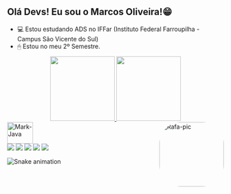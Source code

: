## Olá Devs! Eu sou o Marcos Oliveira!😁

- 💻 Estou estudando ADS no IFFar (Instituto Federal Farroupilha - Campus São Vicente do Sul)
- 🖱 Estou no meu 2º Semestre.

<div align="center">
  <a href="https://github.com/rafaballerini">
  <img height="150em" src="https://github-readme-stats.vercel.app/api?username=dominmarcos&show_icons=true&theme=dark&include_all_commits=true&count_private=true"/>
  <img height="150em" src="https://github-readme-stats.vercel.app/api/top-langs/?username=dominmarcos&layout=compact&langs_count=7&theme=dark"/>
</div>
  </div>
    <img align="right" alt="Rafa-pic" height="150" style="border-radius:50px;" src="https://user-images.githubusercontent.com/108538007/194767312-379274f2-5631-464a-b1d2-67b37a4a4d02.gif">
</div>

<img align="center" alt="Mark-Java" height="50" width="60" src="https://cdn.jsdelivr.net/gh/devicons/devicon/icons/java/java-original-wordmark.svg">

<div>
  <a href="https://www.instagram.com/dominmarcos/" target="_blank"><img src="https://img.shields.io/badge/-Instagram-%23E4405F?style=for-the-badge&logo=instagram&logoColor=white" target="_blank"></a>
 	<a href="https://www.twitch.tv/tyyant" target="_blank"><img src="https://img.shields.io/badge/Twitch-9146FF?style=for-the-badge&logo=twitch&logoColor=white" target="_blank"></a>
 <a href="https://discord.gg/nPBkGddb" target="_blank"><img src="https://img.shields.io/badge/Discord-7289DA?style=for-the-badge&logo=discord&logoColor=white" target="_blank"></a> 
  <a href = "mailto:contato.dominmarcos@gmail.com"><img src="https://img.shields.io/badge/-Gmail-%23333?style=for-the-badge&logo=gmail&logoColor=white" target="_blank"></a>
  <a href="https://www.linkedin.com/in/marcos-paulo-9b462815b/" target="_blank"><img src="https://img.shields.io/badge/-LinkedIn-%230077B5?style=for-the-badge&logo=linkedin&logoColor=white" target="_blank"></a> 
  
 ![Snake animation](https://github.com/dominmarcos/dominmarcos/blob/output/github-contribution-grid-snake.svg)
  </div>

